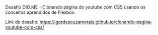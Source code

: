 Desafio DIO.ME - Clonando página do youtube com CSS usando os conceitos aprendidos de Flexbox.

Link do desafio:
https://igordesouzamorais.github.io/clonando-pagina-youtube-com-css/
